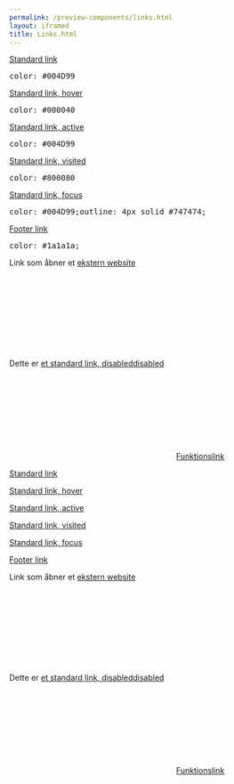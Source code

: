 ```yaml
--- 
permalink: /preview-components/links.html
layout: iframed 
title: Links.html
---
```

<div class="container">
    <div class="row">
        <div class="col-12 col-md-6">
            <p>
                <a href="javascript:void(0);" class="">Standard link</a>
            </p>
        </div>
        <div class="col-12 col-md-6">
            <pre>color: #004D99</pre>
        </div>
    </div>
    <div class="row">
        <div class="col-12 col-md-6">
            <p>
                <a href="javascript:void(0);" class="link-hover">Standard
                    link, hover</a>
            </p>
        </div>
        <div class="col-12 col-md-6">
            <pre>color: #000040</pre>
        </div>
    </div>
    <div class="row">
        <div class="col-12 col-md-6">
            <p>
                <a href="javascript:void(0);" class="link-active">Standard
                    link, active</a>
            </p>
        </div>
        <div class="col-12 col-md-6">
            <pre>color: #004D99</pre>
        </div>
    </div>
    <div class="row">
        <div class="col-12 col-md-6">
            <p>
                <a href="javascript:void(0);" class="link-visited">Standard
                    link, visited</a>
            </p>
        </div>
        <div class="col-12 col-md-6">
            <pre>color: #800080</pre>
        </div>
    </div>
    <div class="row">
        <div class="col-12 col-md-6">
            <p>
                <a href="javascript:void(0);" class="link-focus">Standard
                    link, focus</a>
            </p>
        </div>
        <div class="col-12 col-md-6">
            <pre>color: #004D99;outline: 4px solid #747474;</pre>
        </div>
    </div>
    <div class="row">
        <div class="col-12 col-md-6">
            <p>
                <a href="javascript:void(0);" class="function-link">Footer
                    link</a>
            </p>
        </div>
        <div class="col-12 col-md-6">
            <pre>color: #1a1a1a;</pre>
        </div>
    </div>
    <div class="row">
        <div class="col-12">
            <p>Link som åbner et <a href="" class="icon-link">ekstern
                    website<svg class="icon-svg "  focusable="true" aria-hidden="true" tabindex="-1"><use xlink:href="#open-in-new"></use></svg></a>
            </p>
        </div>
    </div>
    <div class="row">
        <div class="col-12">
            <p>Dette er <a href="javascript:void(0);" class="disabled"
                    aria-disabled="true" tabindex="-1">et standard link,
                    disabled<span class="sr-only">disabled</span></a></p>
        </div>
    </div>
    <div class="row">
        <div class="col-12">
            <p><a href="javascript:void(0);"
                    class="function-link"><svg class="icon-svg "  focusable="true" aria-hidden="true" tabindex="-1"><use xlink:href="#printer"></use></svg>Funktionslink</a>
            </p>
        </div>
    </div>
</div>
<div class="container background-dark p-6">
    <div class="row">
        <div class="col-12 col-md-6">
            <p>
                <a href="javascript:void(0);" class="">Standard link</a>
            </p>
        </div>
    </div>
    <div class="row">
        <div class="col-12 col-md-6">
            <p>
                <a href="javascript:void(0);" class="link-hover">Standard
                    link, hover</a>
            </p>
        </div>
    </div>
    <div class="row">
        <div class="col-12 col-md-6">
            <p>
                <a href="javascript:void(0);" class="link-active">Standard
                    link, active</a>
            </p>
        </div>
    </div>
    <div class="row">
        <div class="col-12 col-md-6">
            <p>
                <a href="javascript:void(0);" class="link-visited">Standard
                    link, visited</a>
            </p>
        </div>
    </div>
    <div class="row">
        <div class="col-12 col-md-6">
            <p>
                <a href="javascript:void(0);" class="link-focus">Standard
                    link, focus</a>
            </p>
        </div>
    </div>
    <div class="row">
        <div class="col-12 col-md-6">
            <p>
                <a href="javascript:void(0);" class="function-link">Footer
                    link</a>
            </p>
        </div>
    </div>
    <div class="row">
        <div class="col-12">
            <p>Link som åbner et <a href="" class="icon-link">ekstern
                    website<svg class="icon-svg "  focusable="true" aria-hidden="true" tabindex="-1"><use xlink:href="#open-in-new"></use></svg></a>
            </p>
        </div>
    </div>
    <div class="row">
        <div class="col-12">
            <p>Dette er <a href="javascript:void(0);" class="disabled"
                    aria-disabled="true" tabindex="-1">et standard link,
                    disabled<span class="sr-only">disabled</span></a></p>
        </div>
    </div>
    <div class="row">
        <div class="col-12">
            <p><a href="javascript:void(0);"
                    class="function-link"><svg class="icon-svg "  focusable="true" aria-hidden="true" tabindex="-1"><use xlink:href="#printer"></use></svg>Funktionslink</a>
            </p>
        </div>
    </div>
</div>